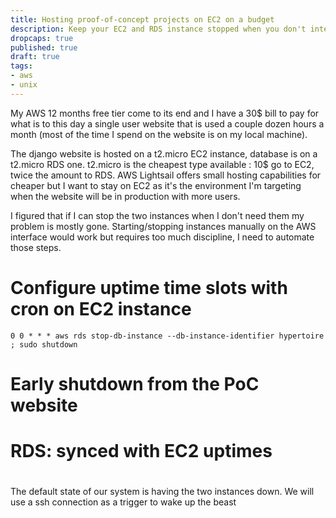 ```yaml
---
title: Hosting proof-of-concept projects on EC2 on a budget
description: Keep your EC2 and RDS instance stopped when you don't interact with them.
dropcaps: true
published: true
draft: true
tags:
- aws
- unix
---
```

My AWS 12 months free tier come to its end and I have a 30$ bill 
to pay for what is to this day a single user website that is used a couple dozen 
hours a month (most of the time I spend on the website is on my local machine).

The django website is hosted on a t2.micro EC2 instance, database is on a t2.micro RDS one.
t2.micro is the cheapest type available : 10$ go to EC2, twice the amount to RDS.
AWS Lightsail offers small hosting capabilities for cheaper but I want to stay on EC2 as it's 
the environment I'm targeting when the website will be in production with more users.

I figured that if I can stop the two instances when I don't need them my problem is mostly gone.
Starting/stopping instances manually on the AWS interface would work but requires too much discipline,
 I need to automate those steps.

# Configure uptime time slots with cron on EC2 instance

~~~
0 0 * * * aws rds stop-db-instance --db-instance-identifier hypertoire ; sudo shutdown
~~~

# Early shutdown from the PoC website




# RDS: synced with EC2 uptimes

# 

The default state of our system is having the two instances down.
We will use a ssh connection as a trigger to wake up the beast 
